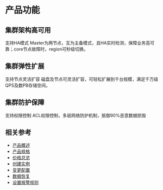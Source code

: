 # 产品功能


##  集群架构高可用
支持HA模式
Master为两节点，互为主备模式，且HA实时检测，保障业务高可靠；core节点故障时，region可秒级切换。

##  集群弹性扩展
支持节点灵活扩容
磁盘及节点可灵活扩容，可轻松扩展到千台规模，满足千万级QPS及数PB存储空间。

## 集群防护保障
支持权限控制
ACL权限控制，多层网络防护机制，抵御90%恶意数据损毁

## 相关参考

- [产品概述](../Product-Introduction/Overview.md)
- [产品规格](../Product-Introduction/Specification.md)
- [价格总览](../Pricing/Price-Overview.md)
- [创建实例](../Getting-Started/Create-Instance.md)
- [变更配置](../Operation-Guide/Instance-Management/Modify-Instance-Spec.md)
- [数据恢复](../Operation-Guide/Backup/Restore-Instance.md)
- [设置报警规则](../Operation-Guide/Monitoring/Alarm-Rules.md)


